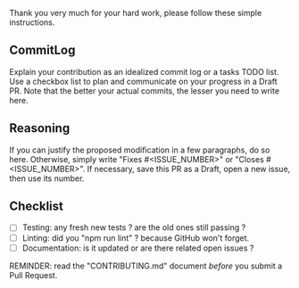 Thank you very much for your hard work, please follow these simple instructions.

## CommitLog

Explain your contribution as an idealized commit log or a tasks TODO list.
Use a checkbox list to plan and communicate on your progress in a Draft PR.
Note that the better your actual commits, the lesser you need to write here.

## Reasoning

If you can justify the proposed modification in a few paragraphs, do so here.
Otherwise, simply write "Fixes #<ISSUE_NUMBER>" or "Closes #<ISSUE_NUMBER>".
If necessary, save this PR as a Draft, open a new issue, then use its number.

## Checklist

-   [ ] Testing: any fresh new tests ? are the old ones still passing ?
-   [ ] Linting: did you "npm run lint" ? because GitHub won't forget.
-   [ ] Documentation: is it updated or are there related open issues ?

REMINDER: read the "CONTRIBUTING.md" document _before_ you submit a Pull Request.
